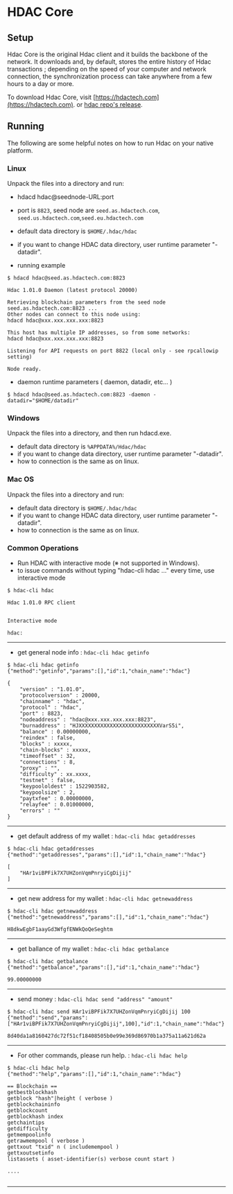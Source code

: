 HDAC Core
=============

Setup
---------------------
Hdac Core is the original Hdac client and it builds the backbone of the network. It downloads and, by default, stores the entire history of Hdac transactions ; depending on the speed of your computer and network connection, the synchronization process can take anywhere from a few hours to a day or more.

To download Hdac Core, visit [https://hdactech.com](https://hdactech.com).
 or [hdac repo's release](/release).

Running
---------------------
The following are some helpful notes on how to run Hdac on your native platform.

### Linux

Unpack the files into a directory and run:

- hdacd hdac@seednode-URL:port
- port is `8823`, seed node are `seed.as.hdactech.com`, `seed.us.hdactech.com`,`seed.eu.hdactech.com`
- default data directory is `$HOME/.hdac/hdac`
- if you want to change HDAC data directory, user runtime parameter "-datadir".

- running example
```
$ hdacd hdac@seed.as.hdactech.com:8823

Hdac 1.01.0 Daemon (latest protocol 20000)

Retrieving blockchain parameters from the seed node seed.as.hdactech.com:8823 ...
Other nodes can connect to this node using:
hdacd hdac@xxx.xxx.xxx.xxx:8823

This host has multiple IP addresses, so from some networks:
hdacd hdac@xxx.xxx.xxx.xxx:8823

Listening for API requests on port 8822 (local only - see rpcallowip setting)

Node ready.
```

- daemon runtime parameters ( daemon, datadir, etc... )
```
$ hdacd hdac@seed.as.hdactech.com:8823 -daemon -datadir="$HOME/datadir"
```

### Windows

Unpack the files into a directory, and then run hdacd.exe.

- default data directory is `%APPDATA%/Hdac/hdac`
- if you want to change data directory, user runtime parameter "-datadir".
- how to connection is the same as on linux.


### Mac OS

Unpack the files into a directory and run:

- default data directory is `$HOME/.hdac/hdac`
- if you want to change HDAC data directory, user runtime parameter "-datadir".
- how to connection is the same as on linux.

### Common Operations

- Run HDAC with interactive mode (※ not supported in Windows).
- to issue commands without typing "hdac-cli hdac ..." every time, use interactive mode
```
$ hdac-cli hdac

Hdac 1.01.0 RPC client


Interactive mode

hdac:
```
---------------------------------------------------------------------

- get general node info : `hdac-cli hdac getinfo`
```
$ hdac-cli hdac getinfo
{"method":"getinfo","params":[],"id":1,"chain_name":"hdac"}

{
    "version" : "1.01.0",
    "protocolversion" : 20000,
    "chainname" : "hdac",
    "protocol" : "hdac",
    "port" : 8823,
    "nodeaddress" : "hdac@xxx.xxx.xxx.xxx:8823",
    "burnaddress" : "HJXXXXXXXXXXXXXXXXXXXXXXXXXXVarS5i",
    "balance" : 0.00000000,
    "reindex" : false,
    "blocks" : xxxxx,
    "chain-blocks" : xxxxx,
    "timeoffset" : 32,
    "connections" : 8,
    "proxy" : "",
    "difficulty" : xx.xxxx,
    "testnet" : false,
    "keypoololdest" : 1522903582,
    "keypoolsize" : 2,
    "paytxfee" : 0.00000000,
    "relayfee" : 0.01000000,
    "errors" : ""
}

```
---------------------------------------------------------------------

- get default address of my wallet : `hdac-cli hdac getaddresses`

```
$ hdac-cli hdac getaddresses
{"method":"getaddresses","params":[],"id":1,"chain_name":"hdac"}

[
    "HAr1viBPFik7X7UHZonVqmPnryiCgDijij"
]
```
---------------------------------------------------------------------

- get new address for my wallet : `hdac-cli hdac getnewaddress`

```
$ hdac-cli hdac getnewaddress
{"method":"getnewaddress","params":[],"id":1,"chain_name":"hdac"}

H8dkwEgbF1aayGd3WfgfENWkQoQeSeghtm
```
---------------------------------------------------------------------

- get ballance of my wallet : `hdac-cli hdac getbalance`

```
$ hdac-cli hdac getbalance
{"method":"getbalance","params":[],"id":1,"chain_name":"hdac"}

99.00000000
```
---------------------------------------------------------------------

- send money : `hdac-cli hdac send "address" "amount"`

```
$ hdac-cli hdac send HAr1viBPFik7X7UHZonVqmPnryiCgDijij 100
{"method":"send","params":["HAr1viBPFik7X7UHZonVqmPnryiCgDijij",100],"id":1,"chain_name":"hdac"}

8d40da1a8160427dc72f51cf18408505b0e99e369d86970b1a375a11a621d62a
```
---------------------------------------------------------------------

- For other commands, please run help. : `hdac-cli hdac help`

```
$ hdac-cli hdac help
{"method":"help","params":[],"id":1,"chain_name":"hdac"}

== Blockchain ==
getbestblockhash
getblock "hash"|height ( verbose )
getblockchaininfo
getblockcount
getblockhash index
getchaintips
getdifficulty
getmempoolinfo
getrawmempool ( verbose )
gettxout "txid" n ( includemempool )
gettxoutsetinfo
listassets ( asset-identifier(s) verbose count start )

....


```
---------------------------------------------------------------------


